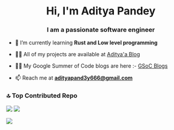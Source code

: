 <h1 align="center">Hi, I'm Aditya Pandey</h1>
<h3 align="center">I am a passionate software engineer</h3>


- 🌱 I’m currently learning **Rust and Low level programming**

- 👨‍💻 All of my projects are available at [Aditya'a Blog](https://adityapandeycn.github.io/personalblog/pages/My%20Projects#My%20Projects)
- 👨‍💻 My Google Summer of Code blogs are here :- [GSoC Blogs](https://adityapandeycn.github.io/personalblog/)
- 📫 Reach me at  **adityapand3y666@gmail.com**



### 🔝 Top Contributed Repo
![](https://github-contributor-stats.vercel.app/api?username=AdityaPandeyCN&limit=5&theme=dark&combine_all_yearly_contributions=true)
![](https://github-readme-streak-stats.herokuapp.com/?user=AdityaPandeyCN&theme=dark&hide_border=false)

![](https://github-readme-streak-stats.herokuapp.com/?user=AdityaPandeyCN&theme=dark&hide_border=false)<br/>
